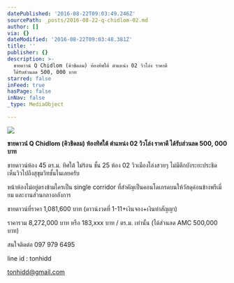 ```yaml
---
datePublished: '2016-08-22T09:03:49.246Z'
sourcePath: _posts/2016-08-22-q-chidlom-02.md
author: []
via: {}
dateModified: '2016-08-22T09:03:48.381Z'
title: ''
publisher: {}
description: >-
  ขายดาวน์ Q Chidlom (คิวชิดลม) ห้องทิศใต้ ตำแหน่ง 02 วิวโล่ง ราคาดี
  ได้รับส่วนลด 500, 000 บาท
starred: false
inFeed: true
hasPage: false
inNav: false
_type: MediaObject

---
```

![](https://the-grid-user-content.s3-us-west-2.amazonaws.com/9a4dc268-bd57-4b06-81cb-a135efaf3adc.jpg)

**ขายดาวน์ Q Chidlom (คิวชิดลม) ห้องทิศใต้ ตำแหน่ง 02 วิวโล่ง ราคาดี ได้รับส่วนลด 500, 000 บาท**

ขายดาวน์ห้อง 45 ตร.ม. ทิศใต้ ไม่ร้อน ชั้น 25 ห้อง 02 วิวเมืองโล่งสวยๆ ไม่มีตึกบังระยะประชิด เห็นวิวไปถึงสุขุมวิทชั้นในเลยครับ

หน้าห้องไม่อยู่ตรงข้ามใครเป็น single corridor ที่สำคัญเป็นคอนโดเกรดบนให้วัสดุค่อนข้างพรีเมี่ยม และงานส่วนกลางอลังการ

ขายดาวน์ที่ราคา 1,081,600 บาท (ดาวน์งวดที่ 1-11+เงินจอง+เงินทำสัญญา)

ราคารวม 8,272,000 บาท หรือ 183,xxx บาท / ตร.ม. เท่านั้น (ได้ส่วนลด AMC 500,000 บาท)

สนใจติดต่อ 097 979 6495

line id : tonhidd

tonhidd@gmail.com